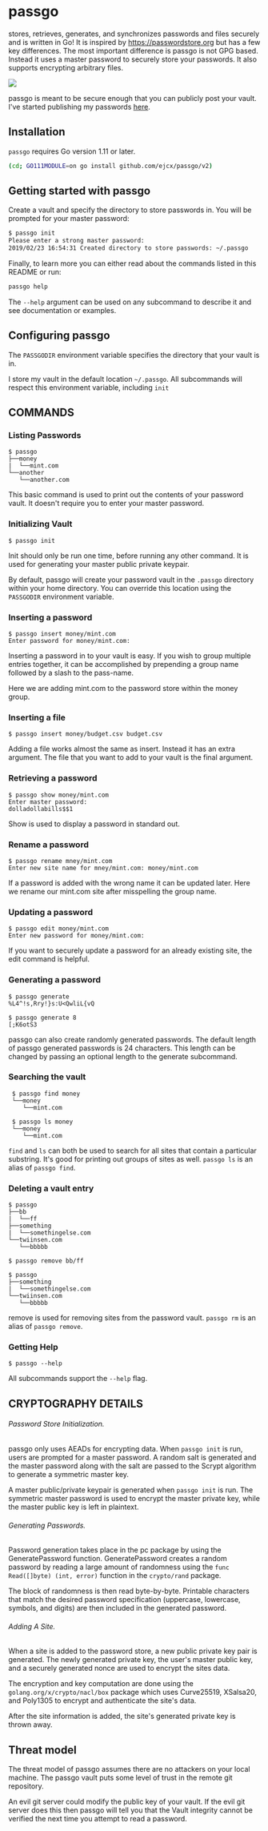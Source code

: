 # passgo
stores, retrieves, generates, and synchronizes passwords and files securely and is written in Go! It is inspired by https://passwordstore.org but has a few key differences. The most important difference is passgo is not GPG based. Instead it uses a master password to securely store your passwords. It also supports encrypting arbitrary files.

<img style="max-width:400px" src="https://i.imgur.com/hFXVr4t.gif">

passgo is meant to be secure enough that you can publicly post your vault. I've started publishing my passwords [here](https://github.com/ejcx/passwords.git).

## Installation

`passgo` requires Go version 1.11 or later.

```bash
(cd; GO111MODULE=on go install github.com/ejcx/passgo/v2)
```

## Getting started with passgo

Create a vault and specify the directory to store passwords in. You will be prompted for your master password:

```bash
$ passgo init
Please enter a strong master password:
2019/02/23 16:54:31 Created directory to store passwords: ~/.passgo
```

Finally, to learn more you can either read about the commands listed in this README or run:

```bash
passgo help
```

The `--help` argument can be used on any subcommand to describe it and see documentation or examples.

## Configuring passgo
The `PASSGODIR` environment variable specifies the directory that your vault is in.

I store my vault in the default location `~/.passgo`. All subcommands will respect this environment variable, including `init`


## COMMANDS

### Listing Passwords
```
$ passgo
├──money
|  └──mint.com
└──another
   └──another.com
```

This basic command is used to print out the contents of your password vault. It doesn't require you to enter your master password.


### Initializing Vault
```
$ passgo init
```
Init should only be run one time, before running any other command. It is used for generating your master public private keypair.

By default, passgo will create your password vault in the `.passgo` directory within your home directory. You can override this location using the `PASSGODIR` environment variable.



### Inserting a password
```
$ passgo insert money/mint.com
Enter password for money/mint.com: 
```

Inserting a password in to your vault is easy. If you wish to group multiple entries together, it can be accomplished by prepending a group name followed by a slash to the pass-name. 

Here we are adding mint.com to the password store within the money group.


### Inserting a file
```
$ passgo insert money/budget.csv budget.csv
```

Adding a file works almost the same as insert. Instead it has an extra argument. The file that you want to add to your vault is the final argument. 


### Retrieving a password
```
$ passgo show money/mint.com
Enter master password:
dolladollabills$$1
```

Show is used to display a password in standard out.

	
### Rename a password
```
$ passgo rename mney/mint.com
Enter new site name for mney/mint.com: money/mint.com
```

If a password is added with the wrong name it can be updated later. Here we rename our mint.com site after misspelling the group name.


### Updating a password
```
$ passgo edit money/mint.com
Enter new password for money/mint.com:
```

If you want to securely update a password for an already existing site, the edit command is helpful.



### Generating a password
```
$ passgo generate
%L4^!s,Rry!}s:U<QwliL{vQ

$ passgo generate 8
[;K6otS3
```

passgo can also create randomly generated passwords. The default length of passgo generated passwords is 24 characters. This length can be changed by passing an optional length to the generate subcommand.


### Searching the vault
```
 $ passgo find money
 └──money
    └──mint.com

 $ passgo ls money
 └──money
    └──mint.com
```
`find` and `ls` can both be used to search for all sites that contain a particular substring. It's good for printing out groups of sites as well. `passgo ls` is an alias of `passgo find`.


### Deleting a vault entry
```
$ passgo
├──bb
|  └──ff
├──something
|  └──somethingelse.com
└──twiinsen.com
   └──bbbbb

$ passgo remove bb/ff

$ passgo
├──something
|  └──somethingelse.com
└──twiinsen.com
   └──bbbbb
```

remove is used for removing sites from the password vault. `passgo rm` is an alias of `passgo remove`.



### Getting Help
```
$ passgo --help
```

All subcommands support the `--help` flag.


## CRYPTOGRAPHY DETAILS
###### Password Store Initialization.
passgo only uses AEADs for encrypting data. When `passgo init` is run, users are prompted for a master password. A random salt is generated and the master password along with the salt are passed to the Scrypt algorithm to generate a symmetric master key.

A master public/private keypair is generated when `passgo init` is run. The symmetric master password is used to encrypt the master private key, while the master public key is left in plaintext.

###### Generating Passwords.
Password generation takes place in the pc package by using the GeneratePassword function. GeneratePassword creates a random password by reading a large amount of randomness using the `func Read([]byte) (int, error)` function in the `crypto/rand` package.

The block of randomness is then read byte-by-byte. Printable characters that match the desired password specification (uppercase, lowercase, symbols, and digits) are then included in the generated password.

###### Adding A Site.
When a site is added to the password store, a new public private key pair is generated. The newly generated private key, the user's master public key, and a securely generated nonce are used to encrypt the sites data.

The encryption and key computation are done using the `golang.org/x/crypto/nacl/box` package which uses Curve25519, XSalsa20, and Poly1305 to encrypt and authenticate the site's data.

After the site information is added, the site's generated private key is thrown away.

## Threat model
The threat model of passgo assumes there are no attackers on your local machine. The passgo vault puts some level of trust in the remote git repository.

An evil git server could modify the public key of your vault. If the evil git server does this then passgo will tell you that the Vault integrity cannot be verified the next time you attempt to read a password.
